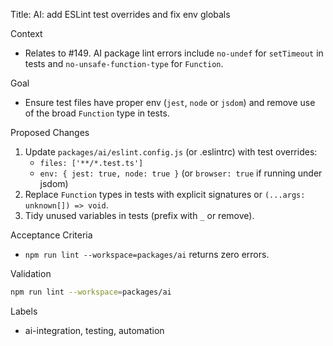 Title: AI: add ESLint test overrides and fix env globals

Context
- Relates to #149. AI package lint errors include `no-undef` for `setTimeout` in tests and `no-unsafe-function-type` for `Function`.

Goal
- Ensure test files have proper env (`jest`, `node` or `jsdom`) and remove use of the broad `Function` type in tests.

Proposed Changes
1) Update `packages/ai/eslint.config.js` (or .eslintrc) with test overrides:
   - `files: ['**/*.test.ts']`
   - `env: { jest: true, node: true }` (or `browser: true` if running under jsdom)
2) Replace `Function` types in tests with explicit signatures or `(...args: unknown[]) => void`.
3) Tidy unused variables in tests (prefix with `_` or remove).

Acceptance Criteria
- `npm run lint --workspace=packages/ai` returns zero errors.

Validation
```bash
npm run lint --workspace=packages/ai
```

Labels
- ai-integration, testing, automation

